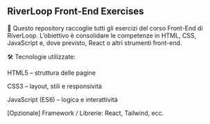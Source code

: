 ## RiverLoop Front-End Exercises
📌 
Questo repository raccoglie tutti gli esercizi del corso Front-End di RiverLoop.
L’obiettivo è consolidare le competenze in HTML, CSS, JavaScript e, dove previsto, React o altri strumenti front-end.

🛠 Tecnologie utilizzate:

HTML5 – struttura delle pagine

CSS3 – layout, stili e responsività

JavaScript (ES6) – logica e interattività

[Opzionale] Framework / Librerie: React, Tailwind, ecc.
